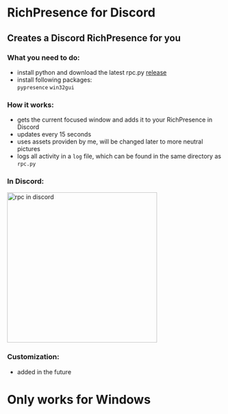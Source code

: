 # RichPresence for Discord

## Creates a Discord RichPresence for you

### What you need to do:
   - install python and download the latest rpc.py [release](https://raw.githubusercontent.com/xNaCly/scripts/master/discord/richpresence/rpc.py)
   - install following packages:<br>
               `pypresence`
               `win32gui`

### How it works:
   - gets the current focused window and adds it to your RichPresence in Discord <br>
   - updates every 15 seconds<br>
   - uses assets providen by me, will be changed later to more neutral pictures
   - logs all activity in a `log` file, which can be found in the same directory as `rpc.py`



### In Discord: <br>
<img src="https://cdn.discordapp.com/attachments/568847750226116609/678276493297844264/profile.PNG" width="350" title="rpc in discord">

### Customization:
- added in the future
# Only works for Windows
